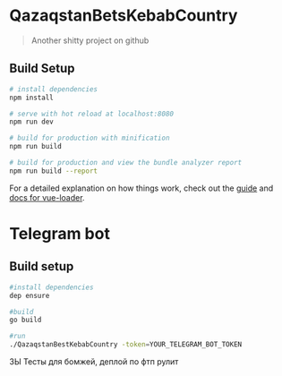 # QazaqstanBetsKebabCountry

> Another shitty project on github

## Build Setup

``` bash
# install dependencies
npm install

# serve with hot reload at localhost:8080
npm run dev

# build for production with minification
npm run build

# build for production and view the bundle analyzer report
npm run build --report
```

For a detailed explanation on how things work, check out the [guide](http://vuejs-templates.github.io/webpack/) and [docs for vue-loader](http://vuejs.github.io/vue-loader).

# Telegram bot
## Build setup
```bash
#install dependencies
dep ensure

#build
go build

#run
./QazaqstanBestKebabCountry -token=YOUR_TELEGRAM_BOT_TOKEN
```

ЗЫ Тесты для бомжей, деплой по фтп рулит
